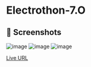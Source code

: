 # Electrothon-7.O


## 📸 Screenshots
![image](https://github.com/user-attachments/assets/3f8d8700-d983-477f-85a6-fcefcbe88291)
![image](https://github.com/user-attachments/assets/55defb51-d41e-479d-a87a-458fad777d94)
![image](https://github.com/user-attachments/assets/52137715-9b15-48ab-9de2-1e3e616e92dd)

[Live URL](https://showcase-vogue-cartel.vercel.app)
